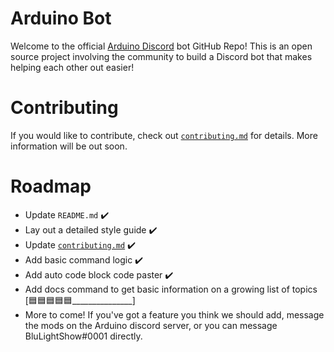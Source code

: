 # Arduino Bot
Welcome to the official [Arduino Discord](https://discord.gg/jQJFwW7) bot GitHub Repo! This is an open source project involving the community to build a Discord bot that makes helping each other out easier!

# Contributing
If you would like to contribute, check out [`contributing.md`](https://github.com/blulightshow/arduino-bot/blob/master/CONTRIBUTING.md) for details. More information will be out soon.

# Roadmap
- Update `README.md` ✔️
- Lay out a detailed style guide ✔️
- Update [`contributing.md`](https://github.com/blulightshow/arduino-bot/blob/master/CONTRIBUTING.md) ✔️
- Add basic command logic ✔️
- Add auto code block code paster ✔️
- Add docs command to get basic information on a growing list of topics [🟦🟦🟦🟦🟦_______________]
- More to come! If you've got a feature you think we should add, message the mods on the Arduino discord server, or you can message BluLightShow#0001 directly.
